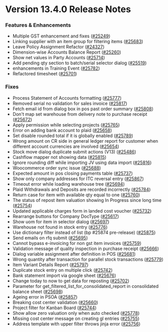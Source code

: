 # Version 13.4.0 Release Notes

### Features & Enhancements

- Multiple GST enhancement and fixes ([#25249](https://github.com/frappe/shoperprime/pull/25249))
- Linking supplier with an item group for filtering items ([#25683](https://github.com/frappe/shoperprime/pull/25683))
- Leave Policy Assignment Refactor ([#24327](https://github.com/frappe/shoperprime/pull/24327))
- Dimension-wise Accounts Balance Report ([#25260](https://github.com/frappe/shoperprime/pull/25260))
- Show net values in Party Accounts ([#25714](https://github.com/frappe/shoperprime/pull/25714))
- Add pending qty section to batch/serial selector dialog ([#25519](https://github.com/frappe/shoperprime/pull/25519))
- enhancements in Training Event ([#25782](https://github.com/frappe/shoperprime/pull/25782))
- Refactored timesheet ([#25701](https://github.com/frappe/shoperprime/pull/25701))

### Fixes

- Process Statement of Accounts formatting ([#25777](https://github.com/frappe/shoperprime/pull/25777))
- Removed serial no validation for sales invoice ([#25817](https://github.com/frappe/shoperprime/pull/25817))
- Fetch email id from dialog box in pos past order summary ([#25808](https://github.com/frappe/shoperprime/pull/25808))
- Don't map set warehouse from delivery note to purchase receipt ([#25672](https://github.com/frappe/shoperprime/pull/25672))
- Apply permission while selecting projects ([#25765](https://github.com/frappe/shoperprime/pull/25765))
- Error on adding bank account to plaid ([#25658](https://github.com/frappe/shoperprime/pull/25658))
- Set disable rounded total if it is globally enabled ([#25789](https://github.com/frappe/shoperprime/pull/25789))
- Wrong amount on CR side in general ledger report for customer when different account currencies are involved ([#25654](https://github.com/frappe/shoperprime/pull/25654))
- Stock move dialog duplicate submit actions (V13) ([#25486](https://github.com/frappe/shoperprime/pull/25486))
- Cashflow mapper not showing data ([#25815](https://github.com/frappe/shoperprime/pull/25815))
- Ignore rounding diff while importing JV using data import ([#25816](https://github.com/frappe/shoperprime/pull/25816))
- Woocommerce order sync issue ([#25688](https://github.com/frappe/shoperprime/pull/25688))
- Expected amount in pos closing payments table ([#25737](https://github.com/frappe/shoperprime/pull/25737))
- Show only company addresses for ITC reversal entry ([#25867](https://github.com/frappe/shoperprime/pull/25867))
- Timeout error while loading warehouse tree ([#25694](https://github.com/frappe/shoperprime/pull/25694))
- Plaid Withdrawals and Deposits are recorded incorrectly ([#25784](https://github.com/frappe/shoperprime/pull/25784))
- Return case for item with available qty equal to one ([#25760](https://github.com/frappe/shoperprime/pull/25760))
- The status of repost item valuation showing In Progress since long time ([#25754](https://github.com/frappe/shoperprime/pull/25754))
- Updated applicable charges form in landed cost voucher ([#25732](https://github.com/frappe/shoperprime/pull/25732))
- Rearrange buttons for Company DocType ([#25617](https://github.com/frappe/shoperprime/pull/25617))
- Show uom for item in selector dialog ([#25697](https://github.com/frappe/shoperprime/pull/25697))
- Warehouse not found in stock entry ([#25776](https://github.com/frappe/shoperprime/pull/25776))
- Use dictionary filter instead of list (bp #25874 pre-release) ([#25875](https://github.com/frappe/shoperprime/pull/25875))
- Send emails on rfq submit ([#25695](https://github.com/frappe/shoperprime/pull/25695))
- Cannot bypass e-invoicing for non gst item invoices ([#25759](https://github.com/frappe/shoperprime/pull/25759))
- Validation message of quality inspection in purchase receipt ([#25666](https://github.com/frappe/shoperprime/pull/25666))
- Dialog variable assignment after definition in POS ([#25681](https://github.com/frappe/shoperprime/pull/25681))
- Wrong quantity after transaction for parallel stock transactions ([#25779](https://github.com/frappe/shoperprime/pull/25779))
- Item Variant Details Report ([#25797](https://github.com/frappe/shoperprime/pull/25797))
- Duplicate stock entry on multiple click ([#25742](https://github.com/frappe/shoperprime/pull/25742))
- Bank statement import via google sheet ([#25676](https://github.com/frappe/shoperprime/pull/25676))
- Change today to now to get data for reposting ([#25702](https://github.com/frappe/shoperprime/pull/25702))
- Parameter for get_filtered_list_for_consolidated_report in consolidated balance sheet ([#25698](https://github.com/frappe/shoperprime/pull/25698))
- Ageing error in PSOA ([#25857](https://github.com/frappe/shoperprime/pull/25857))
- Breaking cost center validation ([#25660](https://github.com/frappe/shoperprime/pull/25660))
- Project filter for Kanban Board ([#25744](https://github.com/frappe/shoperprime/pull/25744))
- Show allow zero valuation only when auto checked ([#25778](https://github.com/frappe/shoperprime/pull/25778))
- Missing cost center message on creating gl entries ([#25755](https://github.com/frappe/shoperprime/pull/25755))
- Address template with upper filter throws jinja error ([#25756](https://github.com/frappe/shoperprime/pull/25756))
